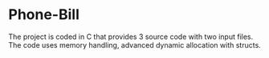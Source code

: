 # Phone-Bill
The project is coded in C that provides 3 source code with two input files. The code uses memory handling, advanced dynamic allocation with structs. 
